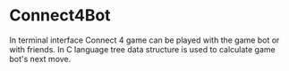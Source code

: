 # Connect4Bot
In terminal interface Connect 4 game can be played with the game bot or with friends. In C language tree data structure is used to calculate game bot's next move.
